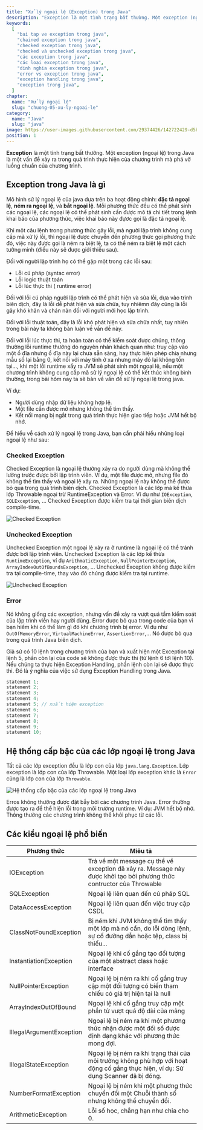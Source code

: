 ```yaml
---
title: "Xử lý ngoại lệ (Exception) trong Java"
description: "Exception là một tình trạng bất thường. Một exception (ngoại lệ) trong Java là một vấn đề xảy ra trong quá trình thực hiện của chương trình mà phá vỡ luồng chuẩn của chương trình."
keywords:
  [
    "bai tap ve exception trong java",
    "chained exception trong java",
    "checked exception trong java",
    "checked và unchecked exception trong java",
    "các exception trong java",
    "các loại exception trong java",
    "dinh nghia exception trong java",
    "error vs exception trong java",
    "exception handling trong java",
    "exception trong java",
  ]
chapter:
  name: "Xử lý ngoại lệ"
  slug: "chuong-05-xu-ly-ngoai-le"
category:
  name: "Java"
  slug: "java"
image: https://user-images.githubusercontent.com/29374426/142722429-d5b4a38c-448a-4aed-994b-52e06755bfea.png
position: 1
---
```


**Exception** là một tình trạng bất thường. Một exception (ngoại lệ) trong Java là một vấn đề xảy ra trong quá trình thực hiện của chương trình mà phá vỡ luồng chuẩn của chương trình.

## Exception trong Java là gì

Mô hình sử lý ngoại lệ của java dựa trên ba hoạt động chính: **đặc tả ngoại lệ**, **ném ra ngoại lệ**, và **bắt ngoại lệ**. Mỗi phương thức đều có thể phát sinh các ngoại lệ, các ngoại lệ có thể phát sinh cần được mô tả chi tiết trong lệnh khai báo của phương thức, việc khai báo này đựơc gọi là đặc tả ngoại lệ.

Khi một câu lệnh trong phương thức gây lỗi, mà người lập trình không cung cấp mã xử lý lỗi, thì ngoại lệ được chuyển đến phương thức gọi phương thức đó, việc này được gọi là ném ra biệt lệ, ta có thể ném ra biệt lệ một cách tường minh (điều này sẽ được giới thiếu sau).

Đối với người lập trình họ có thể gặp một trong các lỗi sau:

- Lỗi cú pháp (syntac error)
- Lỗi logic thuật toán
- Lỗi lúc thực thi ( runtime error)

Đối với lỗi cú pháp người lập trình có thể phát hiện và sửa lỗi, dựa vào trình biên dịch, đây là lỗi dễ phát hiện và sửa chữa, tuy nhiêmn đây cũng là lỗi gây khó khăn và chán nản đối với người mới học lập trình.

Đối với lỗi thuật toán, đây là lỗi khó phát hiện và sửa chữa nhất, tuy nhiên trong bài này ta không bàn luận về vấn đề này.

Đối với lỗi lúc thực thi, ta hoàn toàn có thể kiểm soát được chúng, thông thường lỗi runtime thường do nguyên nhân khách quan như: truy cập vào một ổ đĩa nhưng ổ đĩa này lại chưa sẵn sàng, hay thực hiện phép chia nhưng mẫu số lại bằng 0, kết nối với máy tính ở xa nhưng máy đó lại không tồn tại…, khi một lỗi runtime xẩy ra JVM sẽ phát sinh một ngoại lệ, nếu một chương trình không cung cấp mã sử lý ngoại lệ có thể kết thúc không bình thường, trong bài hôm nay ta sẽ bàn về vấn đề sử lý ngoại lệ trong java.

Ví dụ:

- Người dùng nhập dữ liệu không hợp lệ.
- Một file cần được mở nhưng không thể tìm thấy.
- Kết nối mạng bị ngắt trong quá trình thực hiện giao tiếp hoặc JVM hết bộ nhớ.

Để hiểu về cách xử lý ngoại lệ trong Java, bạn cần phải hiểu những loại ngoại lệ như sau:

### Checked Exception

Checked Exception là ngoại lệ thường xảy ra do người dùng mà không thể lường trước được bởi lập trình viên. Ví dụ, một file được mở, nhưng file đó không thể tìm thấy và ngoại lệ xảy ra. Những ngoại lệ này không thể được bỏ qua trong quá trình biên dịch. Checked Exception là các lớp mà kế thừa lớp Throwable ngoại trừ RuntimeException và Error. Ví dụ như `IOException`, `SQLException`, … Checked Exception được kiểm tra tại thời gian biên dịch compile-time.

![Checked Exception](https://user-images.githubusercontent.com/29374426/142722429-d5b4a38c-448a-4aed-994b-52e06755bfea.png)

### Unchecked Exception

Unchecked Exception một ngoại lệ xảy ra ở runtime là ngoại lệ có thể tránh được bởi lập trình viên. Unchecked Exception là các lớp kế thừa `RuntimeException`, ví dụ `ArithmaticException`, `NullPointerException`, `ArrayIndexOutOfBoundsException`, … Unchecked Exception không được kiểm tra tại compile-time, thay vào đó chúng được kiểm tra tại runtime.

![Unchecked Exception](https://user-images.githubusercontent.com/29374426/142722434-f651efed-8d61-4a19-a785-63cf29d23e34.png)

### Error

Nó không giống các exception, nhưng vấn đề xảy ra vượt quá tầm kiểm soát của lập trình viên hay người dùng. Error được bỏ qua trong code của bạn vì bạn hiếm khi có thể làm gì đó khi chương trình bị error. Ví dụ như `OutOfMemoryError`, `VirtualMachineError`, `AssertionError`,… Nó được bỏ qua trong quá trình Java biên dịch.

Giả sử có 10 lệnh trong chương trình của bạn và xuất hiện một Exception tại lệnh 5, phần còn lại của code sẽ không được thực thi (từ lệnh 6 tới lệnh 10). Nếu chúng ta thực hiện Exception Handling, phần lệnh còn lại sẽ được thực thi. Đó là ý nghĩa của việc sử dụng Exception Handling trong Java.

```java
statement 1;
statement 2;
statement 3;
statement 4;
statement 5; // xuất hiện exception
statement 6;
statement 7;
statement 8;
statement 9;
statement 10;
```

## Hệ thống cấp bậc của các lớp ngoại lệ trong Java

Tất cả các lớp exception đều là lớp con của lớp `java.lang.Exception`. Lớp exception là lớp con của lớp Throwable. Một loại lớp exception khác là `Error` cũng là lớp con của lớp `Throwable`.

![Hệ thống cấp bậc của các lớp ngoại lệ trong Java](https://user-images.githubusercontent.com/29374426/142722321-fc300efc-3618-44d7-8334-0ee0ad988471.png)

Erros không thường được đặt bẫy bởi các chương trình Java. Error thường được tạo ra để thể hiện lỗi trong môi trường runtime. Ví dụ: JVM hết bộ nhớ. Thông thường các chương trình không thể khôi phục từ các lỗi.

## Các kiểu ngoại lệ phổ biến

| Phương thức | Miêu tả |
| --- | --- |
| IOException | Trả về một message cụ thể về exception đã xảy ra. Message này được khởi tạo bởi phương thức contructor của Throwable |
| SQLException | Ngoại lệ liên quan đến cú pháp SQL |
| DataAccessException | Ngoại lệ liên quan đến việc truy cập CSDL |
| ClassNotFoundException | Bị ném khi JVM không thể tìm thấy một lớp mà nó cần, do lỗi dòng lệnh, sự cố đường dẫn hoặc tệp, class bị thiếu... |
| InstantiationException | Ngoại lệ khi cố gắng tạo đối tượng của một abstract class hoặc interface |
| NullPointerException | Ngoại lệ bị ném ra khi cố gắng truy cập một đối tượng có biến tham chiếu có giá trị hiện tại là null |
| ArrayIndexOutOfBound | Ngoại lệ khi cố gắng truy cập một phần tử vượt quá độ dài của mảng |
| IllegalArgumentException | Ngoại lệ bị ném ra khi một phương thức nhận được một đối số được định dạng khác với phương thức mong đợi. |
| IllegalStateException | Ngoại lệ bị ném ra khi trạng thái của môi trường không phù hợp với hoạt động cố gắng thực hiện, ví dụ: Sử dụng Scanner đã bị đóng. |
| NumberFormatException | Ngoại lệ bị ném khi một phương thức chuyển đổi một Chuỗi thành số nhưng không thể chuyển đổi. |
| ArithmeticException | Lỗi số học, chẳng hạn như chia cho 0. |
